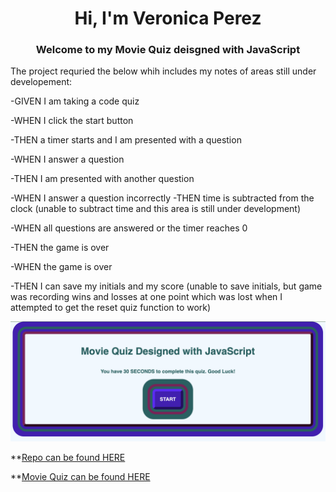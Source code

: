 <h1 align="center">Hi, I'm Veronica Perez</h1>
<h3 align="center">Welcome to my Movie Quiz deisgned with JavaScript</h3>


The project requried the below whih includes my notes of areas still under developement:

-GIVEN I am taking a code quiz

-WHEN I click the start button

-THEN a timer starts and I am presented with a question

-WHEN I answer a question

-THEN I am presented with another question

-WHEN I answer a question incorrectly
-THEN time is subtracted from the clock (unable to subtract 
time and this area is still under development)

-WHEN all questions are answered or the timer reaches 0

-THEN the game is over

-WHEN the game is over

-THEN I can save my initials and my score (unable to save initials, but game was recording wins and losses at one point which was lost when I attempted to get the reset quiz function to work)

![Preview image](./images/Screen%20Shot%202023-10-08%20at%203.45.17%20PM.png)

**[Repo can be found HERE](https://github.com/VernPG/coding-quiz.git)

**[Movie Quiz can be found HERE](https://vernpg.github.io/coding-quiz/)